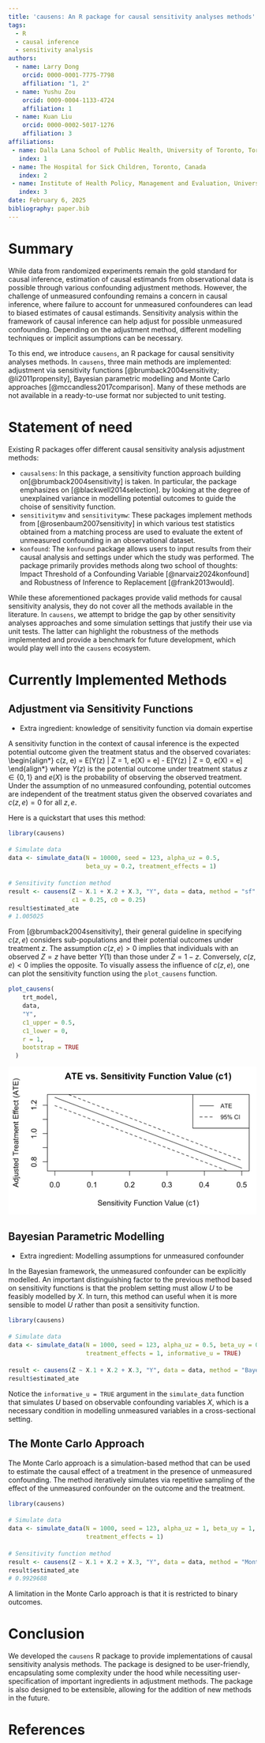 ```yaml
---
title: 'causens: An R package for causal sensitivity analyses methods'
tags:
  - R
  - causal inference
  - sensitivity analysis
authors:
  - name: Larry Dong
    orcid: 0000-0001-7775-7798
    affiliation: "1, 2"
  - name: Yushu Zou
    orcid: 0009-0004-1133-4724
    affiliation: 1
  - name: Kuan Liu
    orcid: 0000-0002-5017-1276
    affiliation: 3
affiliations:
 - name: Dalla Lana School of Public Health, University of Toronto, Toronto, Canada
   index: 1
 - name: The Hospital for Sick Children, Toronto, Canada
   index: 2
 - name: Institute of Health Policy, Management and Evaluation, University of Toronto, Toronto, Canada
   index: 3
date: February 6, 2025
bibliography: paper.bib
---
```


# Summary

While data from randomized experiments remain the gold standard for causal inference,
estimation of causal estimands from observational data is possible through various
confounding adjustment methods. However, the challenge of unmeasured confounding remains 
a concern in causal inference, where failure to account for unmeasured confounderes can 
lead to biased estimates of causal estimands. Sensitivity analysis within the framework of causal inference can help adjust for possible unmeasured confounding. Depending on the adjustment method, different modelling techniques or implicit assumptions can be necessary. 

To this end, we introduce `causens`, an R package for causal sensitivity analyses methods.
In `causens`, three main methods are implemented: adjustment via sensitivity
functions [@brumback2004sensitivity; @li2011propensity], Bayesian parametric modelling and 
Monte Carlo approaches [@mccandless2017comparison]. Many of these methods are not available
in a ready-to-use format nor subjected to unit testing.

# Statement of need

Existing R packages offer different causal sensitivity analysis adjustment methods:

- `causalsens`: In this package, a sensitivity function approach building on[@brumback2004sensitivity] is taken. In particular, the package emphasizes on [@blackwell2014selection].
  by looking at the degree of unexplained variance in modelling potential outcomes to guide the choise of sensitivity function.
- `sensitivitymv` and `sensitivitymw`: These packages implement methods from [@rosenbaum2007sensitivity] in which various test statistics obtained from a matching process are used to evaluate the extent of unmeasured confounding in an observational dataset.
- `konfound`: The `konfound` package allows users to input results from their causal analysis and settings under which the study was performed. The package primarily provides methods along two school of thoughts: Impact Threshold of a Confounding Variable [@narvaiz2024konfound] and Robustness of Inference to Replacement [@frank2013would].

While these aforementioned packages provide valid methods for causal sensitivity analysis, they do not cover all the methods available in the literature. In `causens`, we attempt to bridge the gap
by other sensitivity analyses approaches and some simulation settings that justify their use via unit tests. The latter can highlight the robustness of the methods implemented and provide a benchmark for future development, which would play well into the `causens` ecosystem.

# Currently Implemented Methods

## Adjustment via Sensitivity Functions

- Extra ingredient: knowledge of sensitivity function via domain expertise

A sensitivity function in the context of causal inference is the expected potential outcome
given the treatment status and the observed covariates:
\begin{align*}
  c(z, e) = E[Y(z) | Z = 1, e(X) = e] - E[Y(z) | Z = 0, e(X) = e]
\end{align*}
where $Y(z)$ is the potential outcome under treatment status $z \in \{0, 1\}$ and $e(X)$ is the probability of observing the observed treatment. Under the assumption of no unmeasured confounding, potential outcomes are independent of the treatment status given the observed covariates and
$c(z, e) = 0$ for all $z, e$.

Here is a quickstart that uses this method:

```r
library(causens)

# Simulate data
data <- simulate_data(N = 10000, seed = 123, alpha_uz = 0.5,
                      beta_uy = 0.2, treatment_effects = 1)

# Sensitivity function method
result <- causens(Z ~ X.1 + X.2 + X.3, "Y", data = data, method = "sf",
                  c1 = 0.25, c0 = 0.25)
result$estimated_ate
# 1.005025
```

From [@brumback2004sensitivity], their general guideline in specifying $c(z, e)$ considers sub-populations and their potential outcomes under treatment $z$. The assumption $c(z, e) > 0$ implies that individuals with an observed $Z = z$ have better $Y(1)$ than those under $Z = 1 - z$. Conversely, $c(z, e) < 0$ implies the opposite. To visually assess the influence of $c(z, e)$, one can plot the sensitivity function using the `plot_causens` function.

```r
plot_causens(
    trt_model,
    data,
    "Y",
    c1_upper = 0.5,
    c1_lower = 0,
    r = 1,
    bootstrap = TRUE
  )
```
![Plot of average treatment effect estimates and 95% confidence interval estimates vs. sensitivity function value as a constant (c1)](plot.png)

## Bayesian Parametric Modelling

- Extra ingredient: Modelling assumptions for unmeasured confounder

In the Bayesian framework, the unmeasured confounder can be explicitly modelled. An important
distinguishing factor to the previous method based on sensitivity functions is that the problem
setting must allow $U$ to be feasibly modelled by $X$. In turn, this method can useful when
it is more sensible to model $U$ rather than posit a sensitivity function.

```r
library(causens)

# Simulate data
data <- simulate_data(N = 1000, seed = 123, alpha_uz = 0.5, beta_uy = 0.2, 
                      treatment_effects = 1, informative_u = TRUE)

result <- causens(Z ~ X.1 + X.2 + X.3, "Y", data = data, method = "Bayesian")
result$estimated_ate
```

Notice the `informative_u = TRUE` argument in the `simulate_data` function that simulates $U$ based on observable confounding variables $X$, which is a necessary condition in modelling unmeasured variables in a cross-sectional setting.

## The Monte Carlo Approach

The Monte Carlo approach is a simulation-based method that can be used to estimate the causal effect
of a treatment in the presence of unmeasured confounding. The method iteratively simulates via
repetitive sampling of the effect of the unmeasured confounder on the outcome and the treatment.

```r
library(causens)

# Simulate data
data <- simulate_data(N = 1000, seed = 123, alpha_uz = 1, beta_uy = 1, 
                      treatment_effects = 1)

# Sensitivity function method
result <- causens(Z ~ X.1 + X.2 + X.3, "Y", data = data, method = "Monte Carlo")
result$estimated_ate
# 0.9929688
```

A limitation in the Monte Carlo approach is that it is restricted to binary outcomes.

# Conclusion

We developed the `causens` R package to provide implementations of causal sensitivity analysis methods. The package is designed to be user-friendly, encapsulating some complexity under the hood while necessiting user-specification of important ingredients in adjustment methods. The package is also designed to be extensible, allowing for the addition of new methods in the future.

# References
